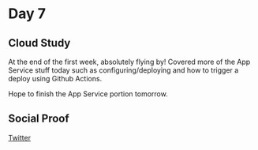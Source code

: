 <!-- This is a template you can use for quick progress days. It removes a lot of the steps we encourage you to share in the longer template 000-DAY-ARTICLE-LONG-TEMPLATE.MD-->

# Day 7

## Cloud Study
At the end of the first week, absolutely flying by! Covered more of the App Service stuff today such as configuring/deploying and how to trigger a deploy using Github Actions.

Hope to finish the App Service portion tomorrow.

## Social Proof

[Twitter](https://twitter.com/yrwd_/status/1397577272677253123)
